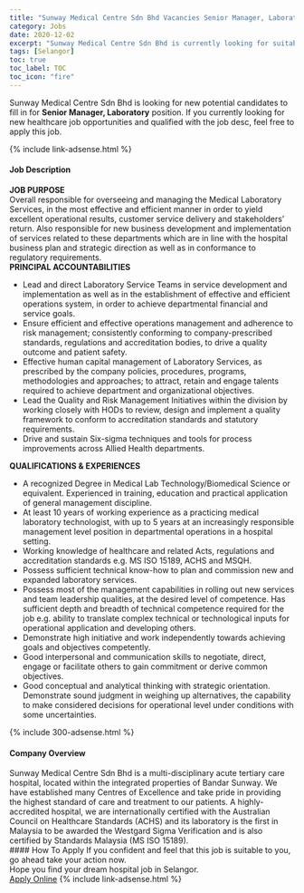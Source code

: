 ```yaml
---
title: "Sunway Medical Centre Sdn Bhd Vacancies Senior Manager, Laboratory" 
category: Jobs 
date: 2020-12-02 
excerpt: "Sunway Medical Centre Sdn Bhd is currently looking for suitable person to fill in the Senior Manager, Laboratory which positioned at Selangor" 
tags: [Selangor] 
toc: true 
toc_label: TOC 
toc_icon: "fire" 
--- 
```


<p>Sunway Medical Centre Sdn Bhd is looking for new potential candidates to fill in for <b>Senior Manager, Laboratory</b> position. If you currently looking for new healthcare job opportunities and qualified with the job desc, feel free to apply this job.
</p>{% include link-adsense.html %} 
<div><div><div><h4>Job Description</h4></div></div><div><div><span><div><div><strong>JOB PURPOSE</strong><br>Overall responsible for overseeing and managing the Medical Laboratory Services, in the most effective and efficient manner in order to yield excellent operational results, customer service delivery and stakeholders&#8217; return. Also responsible for new business development and implementation of services related to these departments which are in line with the hospital business plan and strategic direction as well as in conformance to regulatory requirements.</div><div><strong>PRINCIPAL ACCOUNTABILITIES</strong></div><ul><li>Lead and direct Laboratory Service Teams in service development and implementation as well as in the establishment of effective and efficient operations system, in order to achieve departmental financial and service goals.</li><li>Ensure efficient and effective operations management and adherence to risk management; consistently conforming to company-prescribed standards, regulations and accreditation bodies, to drive a quality outcome and patient safety.</li><li>Effective human capital management of Laboratory Services, as prescribed by the company policies, procedures, programs, methodologies and approaches; to attract, retain and engage talents required to achieve department and organizational objectives.</li><li>Lead the Quality and Risk Management Initiatives within the division by working closely with HODs to review, design and implement a quality framework to conform to accreditation standards and statutory requirements.</li><li>Drive and sustain Six-sigma techniques and tools for process improvements across Allied Health departments.</li></ul><div><strong>QUALIFICATIONS &amp; EXPERIENCES</strong></div><ul><li>A recognized Degree in Medical Lab Technology/Biomedical Science or equivalent. Experienced in training, education and practical application of general management discipline.</li><li>At least 10 years of working experience as a practicing medical laboratory technologist, with up to 5 years at an increasingly responsible management level position in departmental operations in a hospital setting.</li><li>Working knowledge of healthcare and related Acts, regulations and accreditation standards e.g. MS ISO 15189, ACHS and MSQH.</li><li>Possess sufficient technical know-how to plan and commission new and expanded laboratory services.</li><li>Possess most of the management capabilities in rolling out new services and team leadership qualities, at the desired level of competence. Has sufficient depth and breadth of technical competence required for the job e.g. ability to translate complex technical or technological inputs for operational application and developing others.</li><li>Demonstrate high initiative and work independently towards achieving goals and objectives competently.</li><li>Good interpersonal and communication skills to negotiate, direct, engage or facilitate others to gain commitment or derive common objectives.</li><li>Good conceptual and analytical thinking with strategic orientation. Demonstrate sound judgment in weighing up alternatives, the capability to make considered decisions for operational level under conditions with some uncertainties.</li></ul></div></span></div></div></div> 
{% include 300-adsense.html %} 
<div><div><div><h4>Company Overview</h4></div></div><div><div><span><div><div>
	Sunway Medical Centre Sdn Bhd is a multi-disciplinary acute tertiary care hospital, located within the integrated properties of Bandar Sunway. We have established many Centres of Excellence and take pride in providing the highest standard of care and treatment to our patients. A highly-accredited hospital, we are internationally certified with the Australian Council on Healthcare Standards (ACHS) and its laboratory is the first in Malaysia to be awarded the Westgard Sigma Verification and is also certified by Standards Malaysia (MS ISO 15189).</div></div></span></div></div></div> 
#### How To Apply 
If you confident and feel that this job is suitable to you, go ahead take your action now. <br/> 
Hope you find your dream hospital job in Selangor. <br/> 
<a href="https://www.jobstreet.com.my/en/job/senior-manager-laboratory-4434307?jobId=jobstreet-my-job-4434307&sectionRank=8&token=0~20e28f80-b4ba-4879-9203-766f991aea16&fr=SRP%20View%20In%20New%20Ta" class="btn btn--warning" target="_blank" rel="nofollow noopenner">Apply Online</a> 
{% include link-adsense.html %} 